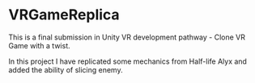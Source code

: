 # VRGameReplica
This is a final submission in Unity VR development pathway - Clone VR Game with a twist.

In this project I have replicated some mechanics from Half-life Alyx and added the ability of slicing enemy.


